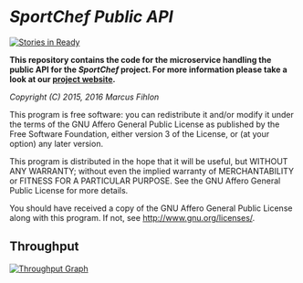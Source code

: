 *SportChef Public API*
======================

[![Stories in Ready](https://badge.waffle.io/sportchef/sportchef-api.svg?label=ready&title=Ready)](http://waffle.io/sportchef/sportchef-api)

**This repository contains the code for the microservice handling the public API for the *SportChef* project. For more information please take a look at our [project website](https://www.sportchef.ch/).**

*Copyright (C) 2015, 2016 Marcus Fihlon*

This program is free software: you can redistribute it and/or modify it under the terms of the GNU Affero General Public License as published by the Free Software Foundation, either version 3 of the License, or (at your option) any later version.

This program is distributed in the hope that it will be useful, but WITHOUT ANY WARRANTY; without even the implied warranty of MERCHANTABILITY or FITNESS FOR A PARTICULAR PURPOSE. See the GNU Affero General Public License for more details.

You should have received a copy of the GNU Affero General Public License along with this program.  If not, see <http://www.gnu.org/licenses/>.

## Throughput

[![Throughput Graph](https://graphs.waffle.io/sportchef/sportchef-api/throughput.svg)](https://waffle.io/sportchef/sportchef-api/metrics/throughput)


